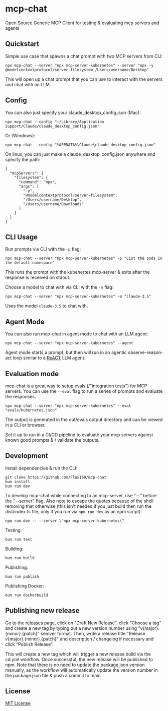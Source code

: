 # mcp-chat

Open Source Generic MCP Client for testing & evaluating mcp servers and agents

## Quickstart

Simple use case that spawns a chat prompt with two MCP servers from CLI:

```
npx mcp-chat --server "npx mcp-server-kubernetes" --server "npx -y @modelcontextprotocol/server-filesystem /Users/username/Desktop"
```

This will open up a chat prompt that you can use to interact with the servers and chat with an LLM.

## Config

You can also just specify your claude_desktop_config.json (Mac):

```
npx mcp-chat --config "~/Library/Application Support/Claude/claude_desktop_config.json"
```

Or (Windows):

```
npx mcp-chat --config "%APPDATA%\Claude\claude_desktop_config.json"
```

On linux, you can just make a claude_desktop_config.json anywhere and specify the path:

```
{
  "mcpServers": {
    "filesystem": {
      "command": "npx",
      "args": [
        "-y",
        "@modelcontextprotocol/server-filesystem",
        "/Users/username/Desktop",
        "/Users/username/Downloads"
      ]
    }
  }
}
```

## CLI Usage

Run prompts via CLI with the `-p` flag:

```
npx mcp-chat --server "npx mcp-server-kubernetes" -p "List the pods in the default namespace"
```

This runs the prompt with the kubenertes mcp-server & exits after the response is received on stdout.

Choose a model to chat with via CLI with the `-m` flag:

```
npx mcp-chat --server "npx mcp-server-kubernetes" -m "claude-3.5"
```

Uses the model `claude-3.5` to chat with.

## Agent Mode

You can also run mcp-chat in agent mode to chat with an LLM agent:

```
npx mcp-chat --server "npx mcp-server-kubernetes" --agent
```

Agent mode starts a prompt, but then will run in an agentic observe-reason-act loop similar to a [ReACT](https://arxiv.org/pdf/2210.03629) LLM agent.

## Evaluation mode

mcp-chat is a great way to setup evals (/"integration tests") for MCP servers. You can use the `--eval` flag to run a series of prompts and evaluate the responses.

```
npx mcp-chat --server "npx mcp-server-kubernetes" --eval "evals/kubernetes.json"
```

The output is generated in the out/evals output directory and can be viewed in a CLI or browser.

Set it up to run in a CI/CD pipeline to evaluate your mcp servers against known good prompts & / validate the outputs.

## Development

Install dependencies & run the CLI:

```
git clone https://github.com/Flux159/mcp-chat
bun install
bun run dev
```

To develop mcp-chat while connecting to an mcp-server, use "--" before the "--server" flag. Also note to escape the quotes because of the shell removing that otherwise (this isn't needed if you just build then run the dist/index.ts file, only if you run via `npm run dev` as an npm script):

```
npm run dev -- --server \"npx mcp-server-kubernetes\"
```

Testing:

```
bun run test
```

Building:

```
bun run build
```

Publishing:

```
bun run publish
```

Publishing Docker:

```
bun run dockerbuild
```

## Publishing new release

Go to the [releases](https://github.com/Flux159/mcp-chat/releases) page, click on "Draft New Release", click "Choose a tag" and create a new tag by typing out a new version number using "v{major}.{minor}.{patch}" semver format. Then, write a release title "Release v{major}.{minor}.{patch}" and description / changelog if necessary and click "Publish Release".

This will create a new tag which will trigger a new release build via the cd.yml workflow. Once successful, the new release will be published to npm. Note that there is no need to update the package.json version manually, as the workflow will automatically update the version number in the package.json file & push a commit to main.

## License

[MIT License](https://github.com/Flux159/mcp-chat/blob/main/LICENSE)
